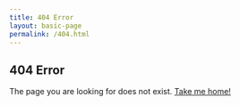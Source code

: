 ```yaml
---
title: 404 Error
layout: basic-page
permalink: /404.html
---
```


## 404 Error

The page you are looking for does not exist. [Take me home!](/)
